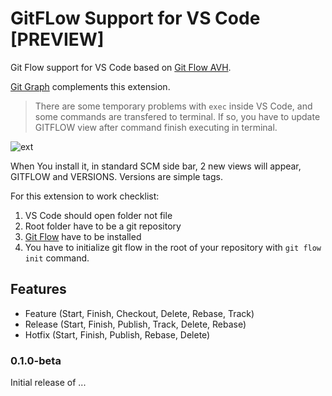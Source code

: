 # GitFLow Support for VS Code [PREVIEW]

Git Flow support for VS Code based on [Git Flow AVH](https://github.com/petervanderdoes/gitflow-avh).

[Git Graph](https://marketplace.visualstudio.com/items?itemName=mhutchie.git-graph) complements this extension.

> There are some temporary problems with `exec` inside VS Code, and some commands are transfered to terminal. If so, you have to update GITFLOW view after command finish executing in terminal.

![ext](https://raw.githubusercontent.com/Serhioromano/vscode-gitflow/main/media/ss.png)

When You install it, in standard SCM side bar, 2 new views will appear, GITFLOW and VERSIONS. Versions are simple tags.

For this extension to work checklist:

1. VS Code should open folder not file
2. Root folder have to be a git repository
3. [Git Flow](https://github.com/petervanderdoes/gitflow-avh/wiki/Installation) have to be installed
4. You have to initialize git flow in the root of your repository with `git flow init` command.


## Features

- Feature (Start, Finish, Checkout, Delete, Rebase, Track)
- Release (Start, Finish, Publish, Track, Delete, Rebase)
- Hotfix (Start, Finish, Publish, Rebase, Delete)

### 0.1.0-beta

Initial release of ...
